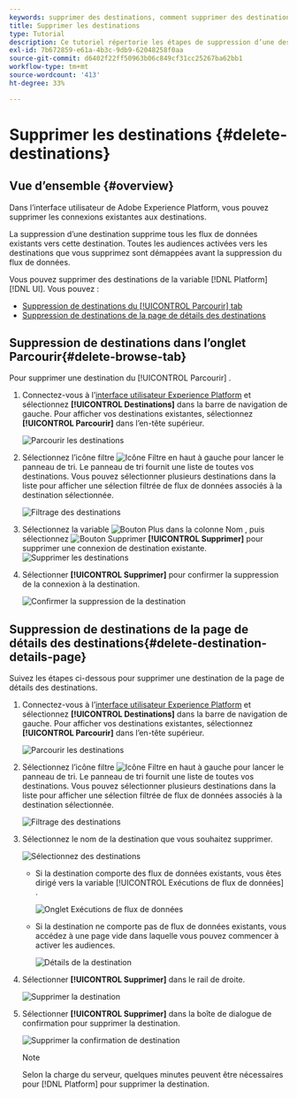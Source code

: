```yaml
---
keywords: supprimer des destinations, comment supprimer des destinations, supprimer des destinations
title: Supprimer les destinations
type: Tutorial
description: Ce tutoriel répertorie les étapes de suppression d’une destination existante dans l’interface utilisateur de Adobe Experience Platform.
exl-id: 7b672859-e61a-4b3c-9db9-62048258f0aa
source-git-commit: d6402f22ff50963b06c849cf31cc25267ba62bb1
workflow-type: tm+mt
source-wordcount: '413'
ht-degree: 33%

---
```


# Supprimer les destinations {#delete-destinations}

## Vue d’ensemble {#overview}

Dans l’interface utilisateur de Adobe Experience Platform, vous pouvez supprimer les connexions existantes aux destinations.

La suppression d’une destination supprime tous les flux de données existants vers cette destination. Toutes les audiences activées vers les destinations que vous supprimez sont démappées avant la suppression du flux de données.

Vous pouvez supprimer des destinations de la variable [!DNL Platform] [!DNL UI]. Vous pouvez :

* [Suppression de destinations du [!UICONTROL Parcourir] tab](#delete-browse-tab)
* [Suppression de destinations de la page de détails des destinations](#delete-destination-details-page)

## Suppression de destinations dans l’onglet Parcourir{#delete-browse-tab}

Pour supprimer une destination du [!UICONTROL Parcourir] .

1. Connectez-vous à l’[interface utilisateur Experience Platform](https://platform.adobe.com/) et sélectionnez **[!UICONTROL Destinations]** dans la barre de navigation de gauche. Pour afficher vos destinations existantes, sélectionnez **[!UICONTROL Parcourir]** dans l’en-tête supérieur.

   ![Parcourir les destinations](../assets/ui/delete-destinations/browse-destinations.png)

2. Sélectionnez l’icône filtre ![Icône Filtre](../assets/ui/delete-destinations/filter.png) en haut à gauche pour lancer le panneau de tri. Le panneau de tri fournit une liste de toutes vos destinations. Vous pouvez sélectionner plusieurs destinations dans la liste pour afficher une sélection filtrée de flux de données associés à la destination sélectionnée.

   ![Filtrage des destinations](../assets/ui/delete-destinations/filter-destinations.png)

3. Sélectionnez la variable ![Bouton Plus](../assets/ui/delete-destinations/more-icon.png) dans la colonne Nom , puis sélectionnez ![Bouton Supprimer](../assets/ui/delete-destinations/delete-icon.png) **[!UICONTROL Supprimer]** pour supprimer une connexion de destination existante.
   ![Supprimer les destinations](../assets/ui/delete-destinations/delete-destinations.png)

4. Sélectionner **[!UICONTROL Supprimer]** pour confirmer la suppression de la connexion à la destination.

   ![Confirmer la suppression de la destination](../assets/ui/delete-destinations/delete-destinations-confirm.png)

## Suppression de destinations de la page de détails des destinations{#delete-destination-details-page}

Suivez les étapes ci-dessous pour supprimer une destination de la page de détails des destinations.

1. Connectez-vous à l’[interface utilisateur Experience Platform](https://platform.adobe.com/) et sélectionnez **[!UICONTROL Destinations]** dans la barre de navigation de gauche. Pour afficher vos destinations existantes, sélectionnez **[!UICONTROL Parcourir]** dans l’en-tête supérieur.

   ![Parcourir les destinations](../assets/ui/delete-destinations/browse-destinations.png)

2. Sélectionnez l’icône filtre ![Icône Filtre](../assets/ui/delete-destinations/filter.png) en haut à gauche pour lancer le panneau de tri. Le panneau de tri fournit une liste de toutes vos destinations. Vous pouvez sélectionner plusieurs destinations dans la liste pour afficher une sélection filtrée de flux de données associés à la destination sélectionnée.

   ![Filtrage des destinations](../assets/ui/delete-destinations/filter-destinations.png)

3. Sélectionnez le nom de la destination que vous souhaitez supprimer.

   ![Sélectionnez des destinations](../assets/ui/delete-destinations/delete-destination-select.png)

   * Si la destination comporte des flux de données existants, vous êtes dirigé vers la variable [!UICONTROL Exécutions de flux de données] .

     ![Onglet Exécutions de flux de données](../assets/ui/delete-destinations/destination-details-dataflows.png)

   * Si la destination ne comporte pas de flux de données existants, vous accédez à une page vide dans laquelle vous pouvez commencer à activer les audiences.

     ![Détails de la destination](../assets/ui/delete-destinations/destination-details-empty.png)

4. Sélectionner **[!UICONTROL Supprimer]** dans le rail de droite.

   ![Supprimer la destination](../assets/ui/delete-destinations/delete-destinations-button.png)

5. Sélectionner **[!UICONTROL Supprimer]** dans la boîte de dialogue de confirmation pour supprimer la destination.

   ![Supprimer la confirmation de destination](..//assets/ui/delete-destinations/delete-destinations-delete.png)

   >[!NOTE]
   >
   >Selon la charge du serveur, quelques minutes peuvent être nécessaires pour [!DNL Platform] pour supprimer la destination.

